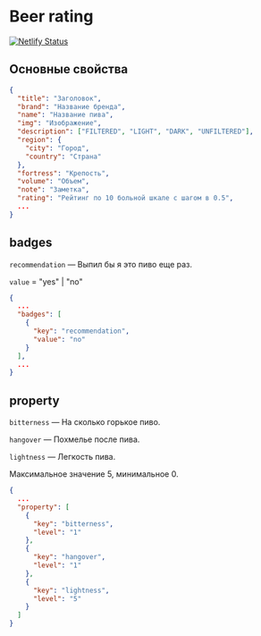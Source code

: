 # Beer rating
[![Netlify Status](https://api.netlify.com/api/v1/badges/8b6ac487-319b-4d11-9499-4ea81e863e06/deploy-status)](https://app.netlify.com/sites/beer-rating/deploys)

## Основные свойства

```json
{
  "title": "Заголовок",
  "brand": "Название бренда",
  "name": "Название пива",
  "img": "Изображение",
  "description": ["FILTERED", "LIGHT", "DARK", "UNFILTERED"],
  "region": {
    "city": "Город",
    "country": "Страна"
  },
  "fortress": "Крепость",
  "volume": "Объем",
  "note": "Заметка",
  "rating": "Рейтинг по 10 больной шкале с шагом в 0.5",
  ...
}
```

## badges

`recommendation` — Выпил бы я это пиво еще раз.

`value` = "yes" | "no"

```json
{
  ...
  "badges": [
    {
      "key": "recommendation",
      "value": "no"
    }
  ],
  ...
}
```

## property

`bitterness` — На сколько горькое пиво.

`hangover` — Похмелье после пива.

`lightness` — Легкость пива. 

Максимальное значение 5, минимальное 0.

```json
{
  ...
  "property": [
    {
      "key": "bitterness",
      "level": "1"
    },
    {
      "key": "hangover",
      "level": "1"
    },
    {
      "key": "lightness",
      "level": "5"
    }
  ]
}
```
